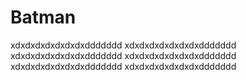 # Batman
xdxdxdxdxdxdxdxddddddd
xdxdxdxdxdxdxdxddddddd
xdxdxdxdxdxdxdxddddddd
xdxdxdxdxdxdxdxddddddd
xdxdxdxdxdxdxdxddddddd
xdxdxdxdxdxdxdxddddddd
